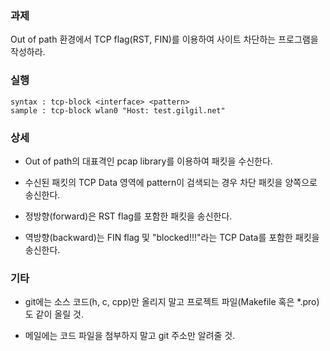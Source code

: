 ### 과제
Out of path 환경에서 TCP flag(RST, FIN)를 이용하여 사이트 차단하는 프로그램을 작성하라.

### 실행
```
syntax : tcp-block <interface> <pattern>
sample : tcp-block wlan0 "Host: test.gilgil.net"
```

### 상세
* Out of path의 대표격인 pcap library를 이용하여 패킷을 수신한다.

* 수신된 패킷의 TCP Data 영역에 pattern이 검색되는 경우 차단 패킷을 양쪽으로 송신한다.

* 정방향(forward)은 RST flag를 포함한 패킷을 송신한다.

* 역방향(backward)는 FIN flag 및 "blocked!!!"라는 TCP Data를 포함한 패킷을 송신한다.

### 기타
* git에는 소스 코드(h, c, cpp)만 올리지 말고 프로젝트 파일(Makefile 혹은 *.pro)도 같이 올릴 것.

* 메일에는 코드 파일을 첨부하지 말고 git 주소만 알려줄 것.

